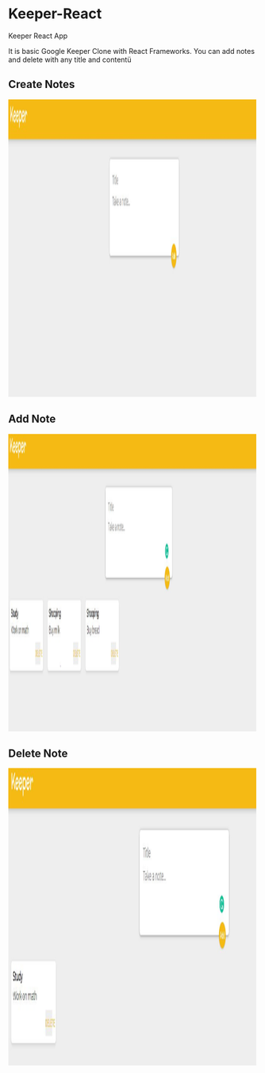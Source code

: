 # Keeper-React 
Keeper React App

It is basic Google Keeper Clone with React Frameworks. You can add notes and delete with any title and contentü


## Create Notes
<img src="img/notes.JPG" alt="Girl in a jacket" width="500" height="600">

## Add Note
<img src="img/add.JPG" alt="Girl in a jacket" width="500" height="600">

## Delete Note
<img src="img/delete.JPG" alt="Girl in a jacket" width="500" height="600">

